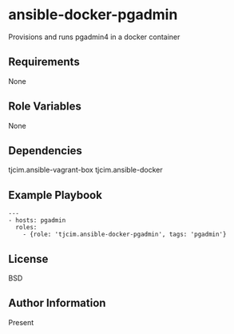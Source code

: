 ansible-docker-pgadmin
======================

Provisions and runs pgadmin4 in a docker container

Requirements
------------

None

Role Variables
--------------

None

Dependencies
------------

tjcim.ansible-vagrant-box
tjcim.ansible-docker

Example Playbook
----------------

    ---
    - hosts: pgadmin
      roles:
        - {role: 'tjcim.ansible-docker-pgadmin', tags: 'pgadmin'}


License
-------

BSD

Author Information
------------------

Present
